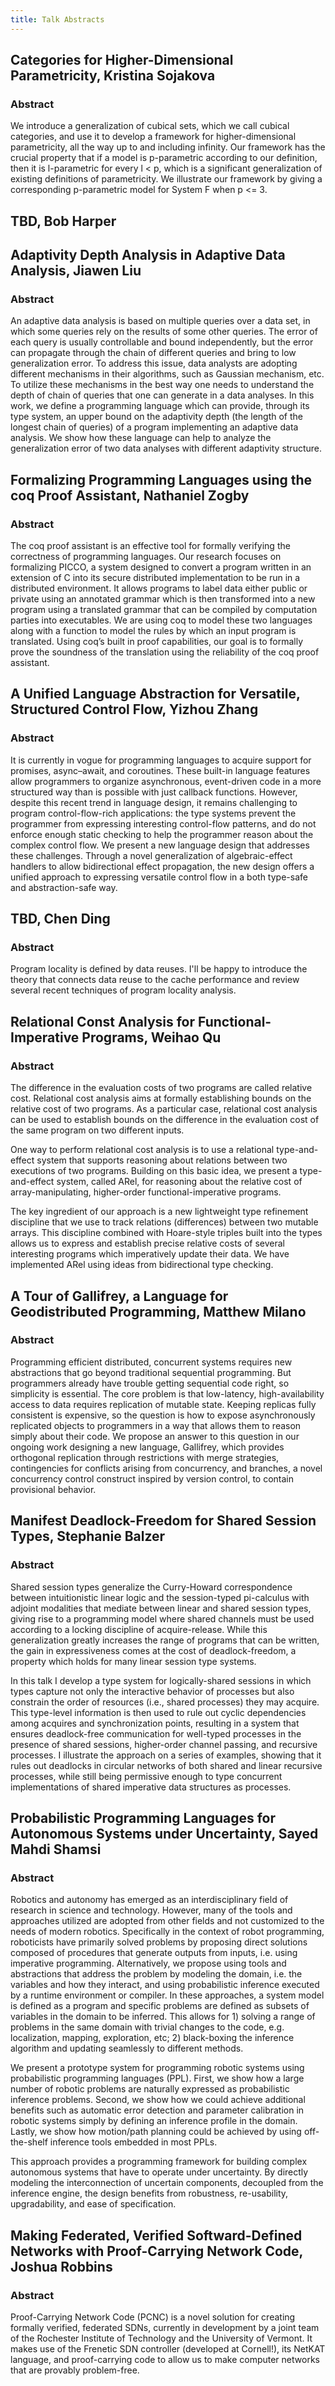 ```yaml
---
title: Talk Abstracts
---
```

## Categories for Higher-Dimensional Parametricity, Kristina Sojakova

### Abstract

We introduce a generalization of cubical sets, which we call cubical categories, and use it to develop a framework for higher-dimensional parametricity, all the way up to and including infinity. 
Our framework has the crucial property that if a model is p-parametric according to our definition, then it is l-parametric for every l < p, which is a significant generalization of existing definitions of parametricity. 
We illustrate our framework by giving a corresponding p-parametric model for System F when p <= 3.

## TBD, Bob Harper

## Adaptivity Depth Analysis in Adaptive Data Analysis, Jiawen Liu

### Abstract

An adaptive data analysis is based on multiple queries over a data set, in which some queries rely on the results of some other queries. 
The error of each query is usually controllable and bound independently, but the error can propagate through the chain of different queries and bring to low generalization error. 
To address this issue, data analysts are adopting different mechanisms in their algorithms, such as Gaussian mechanism, etc. 
To utilize these mechanisms in the best way one needs to understand the depth of chain of queries that one can generate in a data analyses. 
In this work, we define a programming language which can provide, through its type system, an upper bound on the adaptivity  depth (the length of the longest chain of queries) of a program implementing an adaptive data analysis. 
We show how these language can help to analyze the generalization error of two data analyses with different adaptivity structure.

## Formalizing Programming Languages using the coq Proof Assistant, Nathaniel Zogby

### Abstract

The coq proof assistant is an effective tool for formally verifying the correctness of programming languages. 
Our research focuses on formalizing PICCO, a system designed to convert a program written in an extension of C into its secure distributed implementation to be run in a distributed environment. 
It allows programs to label data either public or private using an annotated grammar which is then transformed into a new program using a translated grammar that can be compiled by computation parties into executables. 
We are using coq to model these two languages along with a function to model the rules by which an input program is translated. 
Using coq’s built in proof capabilities, our goal is to formally prove the soundness of the translation using the reliability of the coq proof assistant.

## A Unified Language Abstraction for Versatile, Structured Control Flow, Yizhou Zhang

### Abstract

It is currently in vogue for programming languages to acquire support for promises, async–await, and coroutines. 
These built-in language features allow programmers to organize asynchronous, event-driven code in a more structured way than is possible with just callback functions. 
However, despite this recent trend in language design, it remains challenging to program control-flow-rich applications: the type systems prevent the programmer from expressing interesting control-flow patterns, and do not enforce enough static checking to help the programmer reason about the complex control flow.
We present a new language design that addresses these challenges. 
Through a novel generalization of algebraic-effect handlers to allow bidirectional effect propagation, the new design offers a unified approach to expressing versatile control flow in a both type-safe and abstraction-safe way.

## TBD, Chen Ding

### Abstract
Program locality is defined by data reuses.
I'll be happy to introduce the theory that connects data reuse to the cache performance and review several recent techniques of program locality analysis.

## Relational Const Analysis for Functional-Imperative Programs, Weihao Qu

### Abstract

The difference in the evaluation costs of two programs are called relative cost. 
Relational cost analysis aims at formally establishing bounds on the relative cost of two programs. 
As a particular case, relational cost analysis can be used to establish bounds on the difference in the evaluation cost of the same program on two different inputs.

One way to perform relational cost analysis is to use a relational type-and-effect system that supports reasoning about relations between two executions of two programs. 
Building on this basic idea, we present a type-and-effect system, called ARel, for reasoning about the relative cost of array-manipulating, higher-order functional-imperative programs.

The key ingredient of our approach is a new lightweight type refinement discipline that we use to track relations (differences) between two mutable arrays.
This discipline combined with Hoare-style triples built into the types allows us to express and establish precise relative costs of several interesting programs which imperatively update their data. 
We have implemented ARel using ideas from bidirectional type checking.

## A Tour of Gallifrey, a Language for Geodistributed Programming, Matthew Milano

### Abstract

Programming efficient distributed, concurrent systems requires new abstractions that go beyond traditional sequential programming. 
But programmers already have trouble getting sequential code right, so simplicity is essential. 
The core problem is that low-latency, high-availability access to data requires replication of mutable state. 
Keeping replicas fully consistent is expensive, so the question is how to expose asynchronously replicated objects to programmers in a way that allows them to reason simply about their code. 
We propose an answer to this question in our ongoing work designing a new language, Gallifrey, which provides orthogonal replication through restrictions with merge strategies, contingencies for conflicts arising from concurrency, and branches, a novel concurrency control construct inspired by version control, to contain provisional behavior.

## Manifest Deadlock-Freedom for Shared Session Types, Stephanie Balzer

### Abstract

Shared session types generalize the Curry-Howard correspondence between intuitionistic linear logic and the session-typed pi-calculus with adjoint modalities that mediate between linear and shared session types, giving rise to a programming model where shared channels must be used according to a locking discipline of acquire-release.
While this generalization greatly increases the range of programs that can be written, the gain in expressiveness comes at the cost of deadlock-freedom, a property which holds for many linear session type systems.

In this talk I develop a type system for logically-shared sessions in which types capture not only the interactive behavior of processes but also constrain the order of resources (i.e., shared processes) they may acquire. 
This type-level information is then used to rule out cyclic dependencies among acquires and synchronization points, resulting in a system that ensures deadlock-free communication for well-typed processes in the presence of shared sessions, higher-order channel passing, and recursive processes.
I illustrate the approach on a series of examples, showing that it rules out deadlocks in circular networks of both shared and linear recursive processes, while still being permissive enough to type concurrent implementations of shared imperative data structures as processes.

## Probabilistic Programming Languages for Autonomous Systems under Uncertainty, Sayed Mahdi Shamsi
### Abstract
Robotics and autonomy has emerged as an interdisciplinary field of research in science and technology. 
However, many of the tools and approaches utilized are adopted from other fields and not customized to the needs of modern robotics. 
Specifically in the context of robot programming, roboticists have primarily solved problems by proposing direct solutions composed of procedures that generate outputs from inputs, i.e. using imperative programming. 
Alternatively, we propose using tools and abstractions that address the problem by modeling the domain, i.e. the variables and how they interact, and using probabilistic inference executed by a runtime environment or compiler. 
In these approaches, a system model is defined as a program and specific problems are defined as subsets of variables in the domain to be inferred. This allows for 1) solving a range of problems in the same domain with trivial changes to the code, e.g. localization, mapping, exploration, etc; 2) black-boxing the inference algorithm and updating seamlessly to different methods. 

We present a prototype system for programming robotic systems using probabilistic programming languages (PPL). 
First, we show how a large number of robotic problems are naturally expressed as probabilistic inference problems. 
Second, we show how we could achieve additional benefits such as automatic error detection and parameter calibration in robotic systems simply by defining an inference profile in the domain. 
Lastly, we show how motion/path planning could be achieved by using off-the-shelf inference tools embedded in most PPLs. 

This approach provides a programming framework for building complex autonomous systems that have to operate under uncertainty. 
By directly modeling the interconnection of uncertain components, decoupled from the inference engine, the design benefits from robustness, re-usability, upgradability, and ease of specification.

## Making Federated, Verified Softward-Defined Networks with Proof-Carrying Network Code, Joshua Robbins

### Abstract

Proof-Carrying Network Code (PCNC) is a novel solution for creating formally verified, federated SDNs, currently in development by a joint team of the Rochester Institute of Technology and the University of Vermont. 
It makes use of the Frenetic SDN controller (developed at Cornell!), its NetKAT language, and proof-carrying code to allow us to make computer networks that are provably problem-free.
